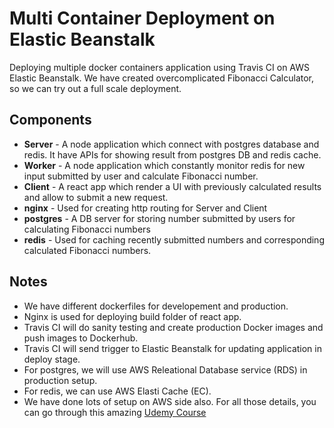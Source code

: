# Multi Container Deployment on Elastic Beanstalk

Deploying multiple docker containers application using Travis CI on AWS Elastic Beanstalk. We have created overcomplicated Fibonacci Calculator, so we can try out a full scale deployment.

## Components 
- **Server** - A node application which connect with postgres database and redis. It have APIs for showing result from postgres DB and redis cache. 
- **Worker** - A node application which constantly monitor redis for new input submitted by user and calculate Fibonacci number.
- **Client** - A react app which render a UI with previously calculated results and allow to submit a new request.
- **nginx** - Used for creating http routing for Server and Client
- **postgres** - A DB server for storing number submitted by users for calculating Fibonacci numbers
- **redis** - Used for caching recently submitted numbers and corresponding calculated Fibonacci numbers.

## Notes
- We have different dockerfiles for developement and production.
- Nginx is used for deploying build folder of react app.
- Travis CI will do sanity testing and create production Docker images and push images to Dockerhub.
- Travis CI will send trigger to Elastic Beanstalk for updating application in deploy stage.
- For postgres, we will use AWS Releational Database service (RDS) in production setup.
- For redis, we can use AWS Elasti Cache (EC).
- We have done lots of setup on AWS side also. For all those details, you can go through this amazing [Udemy Course](https://www.udemy.com/course/docker-and-kubernetes-the-complete-guide/learn/lecture/16242264#announcements)
